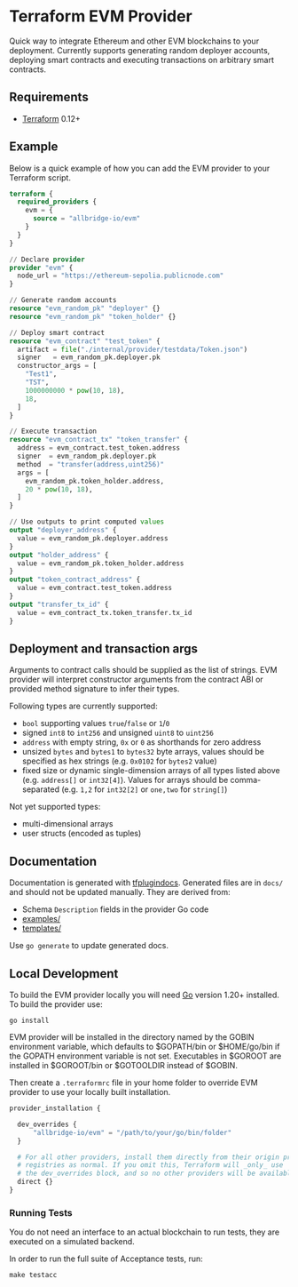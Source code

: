 # Terraform EVM Provider

Quick way to integrate Ethereum and other EVM blockchains to your deployment. Currently supports generating random deployer accounts, deploying smart contracts and executing transactions on arbitrary smart contracts.

## Requirements

- [Terraform](https://www.terraform.io/downloads.html) 0.12+

## Example

Below is a quick example of how you can add the EVM provider to your Terraform script.

```terraform
terraform {
  required_providers {
    evm = {
      source = "allbridge-io/evm"
    }
  }
}

// Declare provider
provider "evm" {
  node_url = "https://ethereum-sepolia.publicnode.com"
}

// Generate random accounts
resource "evm_random_pk" "deployer" {}
resource "evm_random_pk" "token_holder" {}

// Deploy smart contract
resource "evm_contract" "test_token" {
  artifact = file("./internal/provider/testdata/Token.json")
  signer   = evm_random_pk.deployer.pk
  constructor_args = [
    "Test1",
    "TST",
    1000000000 * pow(10, 18),
    18,
  ]
}

// Execute transaction
resource "evm_contract_tx" "token_transfer" {
  address = evm_contract.test_token.address
  signer  = evm_random_pk.deployer.pk
  method  = "transfer(address,uint256)"
  args = [
    evm_random_pk.token_holder.address,
    20 * pow(10, 18),
  ]
}

// Use outputs to print computed values
output "deployer_address" {
  value = evm_random_pk.deployer.address
}
output "holder_address" {
  value = evm_random_pk.token_holder.address
}
output "token_contract_address" {
  value = evm_contract.test_token.address
}
output "transfer_tx_id" {
  value = evm_contract_tx.token_transfer.tx_id
}
```

## Deployment and transaction args

Arguments to contract calls should be supplied as the list of strings. EVM provider will interpret constructor arguments from the contract ABI or provided method signature to infer their types.

Following types are currently supported:
- `bool` supporting values `true`/`false` or `1`/`0`
- signed `int8` to `int256` and unsigned `uint8` to `uint256`
- `address` with empty string, `0x` or `0` as shorthands for zero address
- unsized `bytes` and `bytes1` to `bytes32` byte arrays, values should be specified as hex strings (e.g. `0x0102` for `bytes2` value)
- fixed size or dynamic single-dimension arrays of all types listed above (e.g. `address[]` or `int32[4]`). Values for arrays should be comma-separated (e.g. `1,2` for `int32[2]` or `one,two` for `string[]`)

Not yet supported types:
- multi-dimensional arrays
- user structs (encoded as tuples)

## Documentation

Documentation is generated with
[tfplugindocs](https://github.com/hashicorp/terraform-plugin-docs). Generated
files are in `docs/` and should not be updated manually. They are derived from:

- Schema `Description` fields in the provider Go code
- [examples/](./examples)
- [templates/](./templates)

Use `go generate` to update generated docs.

## Local Development

To build the EVM provider locally you will need [Go](https://go.dev/doc/install) version 1.20+ installed. To build the provider use:

```
go install
```

EVM provider will be installed in the directory named by the GOBIN environment
variable, which defaults to $GOPATH/bin or $HOME/go/bin if the GOPATH
environment variable is not set. Executables in $GOROOT
are installed in $GOROOT/bin or $GOTOOLDIR instead of $GOBIN.

Then create a `.terraformrc` file in your home folder to override EVM provider to use your locally built installation.

```terraform
provider_installation {

  dev_overrides {
      "allbridge-io/evm" = "/path/to/your/go/bin/folder"
  }

  # For all other providers, install them directly from their origin provider
  # registries as normal. If you omit this, Terraform will _only_ use
  # the dev_overrides block, and so no other providers will be available.
  direct {}
}
```

### Running Tests

You do not need an interface to an actual blockchain to run tests, they are executed on a simulated backend.

In order to run the full suite of Acceptance tests, run:

```
make testacc
```